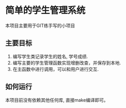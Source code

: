 # 简单的学生管理系统

本项目主要用于GIT练手写的小项目

## 主要目标
1. 编写学生类记录学生的姓名, 学号成绩.
2. 编写主要的学生管理函数实现增删改查，并保存到本地.
3. 在主函数中进行调用，可以和用户进行交互.

## 如何运行

本项目前没有依赖其他任何库, 直接make编译即可。
